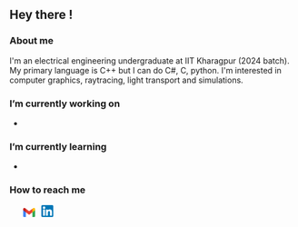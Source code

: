 <!--<p allign = center>
  <img src = https://user-images.githubusercontent.com/86613790/145228433-6927e56b-be21-4b6a-9f0f-d51dc60b747e.jpg alt = "Vishesh Gupta">
</p>-->

## Hey there !

### About me 

  I'm an electrical engineering undergraduate at IIT Kharagpur (2024 batch).
  My primary language is C++ but I can do C#, C, python.
  I'm interested in computer graphics, raytracing, light transport and simulations.

### I’m currently working on 
  
  - 

### I’m currently learning 

  - 
  
### How to reach me
  &nbsp; &nbsp; &nbsp; 
  <a href="mailto: vishesh@kgpian.iitkgp.ac.in"><img align="justify" src="https://github.com/shiroyasha263/shiroyasha263/blob/main/Gmail_icon_(2020).svg.png" alt="Vishesh Gupta | Mail" width="21px"/></a>
  &nbsp; <a href="https://www.linkedin.com/in/vishesh-gupta-5928b3216/"><img align="justify" src="https://github.com/shiroyasha263/shiroyasha263/blob/main/174857.png" alt="Vishesh Gupta | LinkedIn" width="21px"/></a>
